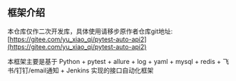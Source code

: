 ## 框架介绍

本仓库仅作二次开发库，具体使用请移步原作者仓库git地址: [https://gitee.com/yu_xiao_qi/pytest-auto-api2](https://gitee.com/yu_xiao_qi/pytest-auto-api2)

本框架主要是基于 Python + pytest + allure + log + yaml + mysql + redis + 飞书/钉钉/email通知 + Jenkins 实现的接口自动化框架



